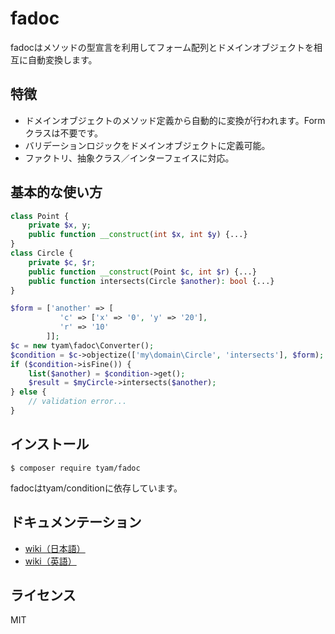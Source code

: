 # fadoc

fadocはメソッドの型宣言を利用してフォーム配列とドメインオブジェクトを相互に自動変換します。


## 特徴

* ドメインオブジェクトのメソッド定義から自動的に変換が行われます。Formクラスは不要です。
* バリデーションロジックをドメインオブジェクトに定義可能。
* ファクトリ、抽象クラス／インターフェイスに対応。


## 基本的な使い方

```php
class Point {
    private $x, y;
    public function __construct(int $x, int $y) {...}
}
class Circle {
    private $c, $r;
    public function __construct(Point $c, int $r) {...}
    public function intersects(Circle $another): bool {...}
}

$form = ['another' => [
           'c' => ['x' => '0', 'y' => '20'],
           'r' => '10'
        ]];
$c = new tyam\fadoc\Converter();
$condition = $c->objectize(['my\domain\Circle', 'intersects'], $form);
if ($condition->isFine()) {
    list($another) = $condition->get();
    $result = $myCircle->intersects($another);
} else {
    // validation error...
}
```


## インストール

```
$ composer require tyam/fadoc
```

fadocはtyam/conditionに依存しています。


## ドキュメンテーション

* [wiki（日本語）](https://github.com/tyam/fadoc/wiki/%E3%83%9B%E3%83%BC%E3%83%A0)
* [wiki（英語）](https://github.com/tyam/fadoc/wiki)


## ライセンス

MIT

